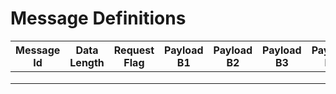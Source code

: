 # Message Definitions

| Message Id | Data Length | Request Flag | Payload B1 | Payload B2 | Payload B3 | Payload B4 | Payload B5 | Payload B6 | Payload B7 | Payload B8 |
|---|---|---|---|---|---|---|---|---|---|---|
|   |   |   |   |   |   |   |   |   |   |   |
|   |   |   |   |   |   |   |   |   |   |   |
|   |   |   |   |   |   |   |   |   |   |   |
